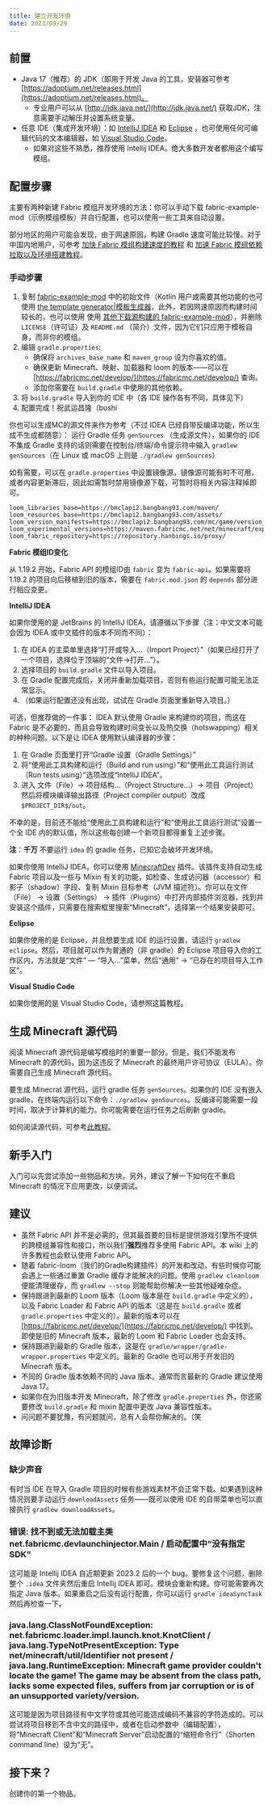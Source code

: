 ```yaml
---
title: 建立开发环境
date: 2023/09/29
---
```


## 前置

- Java 17（推荐）的 JDK（即用于开发 Java
  的工具，安装器可参考 [https://adoptium.net/releases.html](https://adoptium.net/releases.html)。
    - 专业用户可以从 [http://jdk.java.net/](http://jdk.java.net/) 获取JDK，注意需要手动解压并设置系统变量。
- 任意 IDE（集成开发环境）：如 [IntelliJ IDEA](https://www.jetbrains.com/idea/download/#section=windows)
  和 [Eclipse](https://www.eclipse.org/downloads/)
  ，也可使用任何可编辑代码的文本编辑器，如 [Visual Studio Code](https://code.visualstudio.com/)。
    - 如果对这些不熟悉，推荐使用 Intellij IDEA，绝大多数开发者都用这个编写模组。

## 配置步骤

主要有两种新建 Fabric 模组开发环境的方法：你可以手动下载 fabric-example-mod（示例模组模板）并自行配置，也可以使用一些工具来自动设置。

部分地区的用户可能会发现，由于网速原因，构建 Gradle
速度可能比较慢。对于中国内地用户，可参考 [加快 Fabric 模组构建速度的教程](https://fabricmc.cn/2021/06/28/%E5%A6%82%E4%BD%95%E5%8A%A0%E9%80%9FFabric%E6%A8%A1%E7%BB%84%E7%9A%84%E6%9E%84%E5%BB%BA/)
和 [加速
Fabric 模组依赖拉取以及环境搭建教程](https://www.mcbbs.net/forum.php?mod=viewthread&tid=1239261)。

### 手动步骤

1. 复制 [fabric-example-mod](https://github.com/FabricMC/fabric-example-mod/) 中的初始文件（Kotlin 用户或需要其他功能的也可使用
   [the template generator|模板生成器](https://fabricmc.net/develop/template/)，此外，若因网速原因而构建时间较长的，也可以使用
   使用 [其他下载源构建的
   fabric-example-mod](https://github.com/FabricMCCN/fabric-example-mod-cn)），并删除 `LICENSE`（许可证）及 `README.md`
   （简介）文件，因为它们只应用于模板自身，而非你的模组。
2. 编辑 `gradle.properties`:
    - 确保将 `archives_base_name` 和 `maven_group` 设为你喜欢的值。
    - 确保更新 Minecraft、映射、加载器和 loom
      的版本——可以在 [https://fabricmc.net/develop/](https://fabricmc.net/develop/) 查询。
    - 添加你需要在 `build.gradle` 中使用的其他依赖。
3. 将 `build.gradle` 导入到你的 IDE 中（各 IDE 操作各有不同，具体见下）
4. 配置完成！祝武运昌隆（bushi

你也可以生成MC的源文件来作为参考（不过 IDEA 已经自带反编译功能，所以生成不生成都随意）： 运行 Gradle 任务 `genSources`
（生成源文件），如果你的 IDE 不集成 Gradle 支持的话则需要在控制台/终端/命令提示符中输入 `gradlew genSources`（在 Linux 或
macOS 上则是 `./gradlew genSources`）

如有需要，可以在 `gradle.properties` 中设置镜像源。镜像源可能有时不可用，或者内容更新滞后，因此如需暂时禁用镜像源下载，可暂时将相关内容注释掉即可。

```properties
loom_libraries_base=https://bmclapi2.bangbang93.com/maven/
loom_resources_base=https://bmclapi2.bangbang93.com/assets/
loom_version_manifests=https://bmclapi2.bangbang93.com/mc/game/version_manifest.json
loom_experimental_versions=https://maven.fabricmc.net/net/minecraft/experimental_versions.json
loom_fabric_repository=https://repository.hanbings.io/proxy/
```

**Fabric 模组ID变化**

从 1.19.2 开始，Fabric API 的模组ID由 `fabric` 变为 `fabric-api`。如果需要将 1.19.2
的项目向后移植到旧的版本，需要在 `fabric.mod.json` 的 `depends` 部分进行相应变更。

**IntelliJ IDEA**

如果你使用的是 JetBrains 的 IntelliJ IDEA，请遵循以下步骤（注：中文文本可能会因为 IDEA 或中文插件的版本不同而不同）：

1. 在 IDEA 的主菜单里选择“打开或导入…（Import Project）”（如果已经打开了一个项目，选择位于顶端的“文件→打开…”）。
2. 选择项目的 `build.gradle` 文件以导入项目。
3. 在 Gradle 配置完成后，关闭并重新加载项目，否则有些运行配置可能无法正常显示。
4. （如果运行配置还没有出现，试试在 Gradle 页面里重新导入项目。）

可选，但推荐做的一件事： IDEA 默认使用 Gradle 来构建你的项目，而这在 Fabric 是不必要的，而且会导致构建时间变长以及热交换（hotswapping）相关的种种问题。以下是让
IDEA 使用默认编译器的步骤：

1. 在 Gradle 页面里打开“Gradle 设置（Gradle Settings）”
2. 将“使用此工具构建和运行（Build and run using）”和“使用此工具运行测试（Run tests using）”选项改成“IntelliJ IDEA”。
3. 进入 文件（File）→ 项目结构…（Project Structure…）→ 项目（Project）然后将模块编译输出路径（Project compiler
   output）改成 `$PROJECT_DIR$/out`。

不幸的是，目前还不能给“使用此工具构建和运行”和“使用此工具运行测试”设置一个全 IDE 内的默认值，所以这些每创建一个新项目都得重复上述步骤。

**注**：**千万** 不要运行 `idea` 的 gradle 任务，已知它会破坏开发环境。

如果你使用 IntelliJ IDEA，你可以使用 [MinecraftDev](https://plugins.jetbrains.com/plugin/8327) 插件。该插件支持自动生成
Fabric 项目以及一些与 Mixin 有关的功能，如检查、生成访问器（accessor）和影子（shadow）字段、复制 Mixin 目标参考（JVM
描述符）。你可以在文件（File） → 设置（Settings） → 插件（Plugins）中打开内部插件浏览器，找到并安装这个插件，只需要在搜索框里搜索“Minecraft”，选择第一个结果安装即可。

**Eclipse**

如果你使用的是 Eclipse，并且想要生成 IDE 的运行设置，请运行 `gradlew eclipse`。然后，项目就可以作为普通的（非 gradle）的
Eclipse 项目导入你的工作区内，方法就是“文件” — “导入…”菜单，然后“通用” → “已存在的项目导入工作区”。

**Visual Studio Code**

如果你使用的是 Visual Studio Code，请参照这篇教程。

## 生成 Minecraft 源代码

阅读 Minecraft 源代码是编写模组时的重要一部分。但是，我们不能发布 Minecraft 的源代码，因为这违反了 Minecraft
的最终用户许可协议（EULA）。你需要自己生成 Minecraft 源代码。

要生成 Minecrat 源代码，运行 gradle 任务 `genSources`。如果你的 IDE 没有嵌入 gradle，在终端内运行以下命令：`./gradlew
genSources`。反编译可能需要一段时间，取决于计算机的能力。你可能需要在运行任务之后刷新 gradle。

如何阅读源代码，可参考[此教程](/docs/fabric/base/reading_mc_code.md)。

## 新手入门

入门可以先尝试添加一些物品和方块。另外，建议了解一下如何在不重启 Minecraft 的情况下应用更改，以便调试。

## 建议

- 虽然 Fabric API 并不是必需的，但其最首要的目标是提供游戏引擎所不提供的跨模组兼容性和接口，所以我们**强烈**推荐多使用
  Fabric
  API。本 wiki 上的许多教程也会默认使用 Fabric API。
- 随着 fabric-loom（我们的Gradle构建插件）的开发和改动，有些时候你可能会遇上一些通过重置 Gradle 缓存才能解决的问题。使用
  `gradlew cleanloom` 便能清理缓存，而 `gradlew --stop` 则能帮助你解决一些其他疑难杂症。
- 保持跟进到最新的 Loom 版本（Loom 版本是在 `build.gradle` 中定义的），以及 Fabric Loader 和 Fabric API 的版本（这是在
  `build.gradle` 或者 `gradle.properties`
  中定义的）。最新的版本可以在 [https://fabricmc.net/develop/](https://fabricmc.net/develop/) 中找到。即使是旧的
  Minecraft 版本，最新的 Loom 和 Fabric Loader 也会支持。
- 保持跟进到最新的 Gradle 版本，这是在 `gradle/wrapper/gradle-wrapper.properties` 中定义的。最新的 Gradle 也可以用于开发旧的
  Minecraft 版本。
- 不同的 Gradle 版本依赖不同的 Java 版本。通常而言最新的 Gradle 建议使用 Java 17。
- 如果你在为旧版本开发 Minecraft，除了修改 `gradle.properties` 外，你还需要修改 `build.gradle` 和 mixin 配置中更改 Java
  兼容性版本。
- 问问题不要犹豫，有问题就问，总有人会帮你解决的。（笑

## 故障诊断

### 缺少声音

有时当 IDE 在导入 Gradle 项目的时候有些游戏素材不会正常下载。如果遇到这种情况则要手动运行 `downloadAssets` 任务——既可以使用
IDE 的自带菜单也可以直接执行 `gradlew downloadAssets`。

### 错误: 找不到或无法加载主类 net.fabricmc.devlaunchinjector.Main / 启动配置中“没有指定 SDK”

这可能是 Intellij IDEA 自近期更新 2023.2 后的一个 bug。要修复这个问题，删除整个 `.idea` 文件夹然后重启 Intellij IDEA
即可。模块会重新构建。你可能需要再次指定 Java 版本。如果重启之后没有运行配置，你可以运行 `gradle ideaSyncTask` 然后再检查一下。

### java.lang.ClassNotFoundException: net.fabricmc.loader.impl.launch.knot.KnotClient / java.lang.TypeNotPresentException: Type net/minecraft/util/Identifier not present / java.lang.RuntimeException: Minecraft game provider couldn't locate the game! The game may be absent from the class path, lacks some expected files, suffers from jar corruption or is of an unsupported variety/version.

这可能是因为项目路径有中文字符或其他可能造成编码不兼容的字符造成的。可以尝试将项目移到不含中文的路径中，或者在启动参数中（编辑配置），将“Minecraft
Client”和“Minecraft Server”启动配置的“缩短命令行”（Shorten command line）设为“无”。

## 接下来？

创建你的第一个物品。
